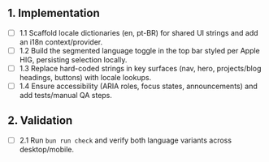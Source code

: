 ## 1. Implementation

- [ ] 1.1 Scaffold locale dictionaries (en, pt-BR) for shared UI strings and add an i18n context/provider.
- [ ] 1.2 Build the segmented language toggle in the top bar styled per Apple HIG, persisting selection locally.
- [ ] 1.3 Replace hard-coded strings in key surfaces (nav, hero, projects/blog headings, buttons) with locale lookups.
- [ ] 1.4 Ensure accessibility (ARIA roles, focus states, announcements) and add tests/manual QA steps.

## 2. Validation

- [ ] 2.1 Run `bun run check` and verify both language variants across desktop/mobile.
